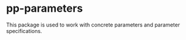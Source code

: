 # pp-parameters

This package is used to work with concrete parameters and parameter specifications.
